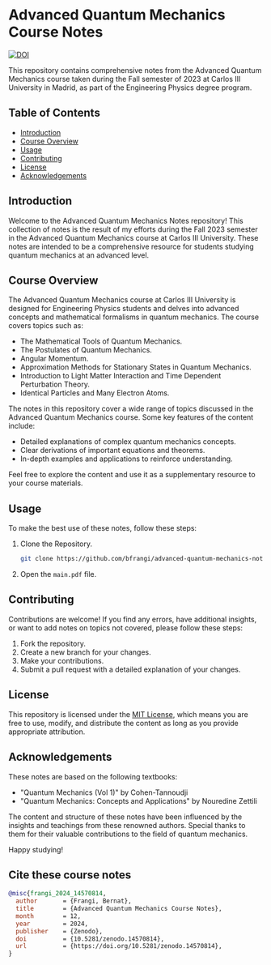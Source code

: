 # Advanced Quantum Mechanics Course Notes

[![DOI](https://zenodo.org/badge/DOI/10.5281/zenodo.14570814.svg)](https://doi.org/10.5281/zenodo.14570814)

This repository contains comprehensive notes from the Advanced Quantum Mechanics course taken during the 
Fall semester of 2023 at Carlos III University in Madrid, as part of the Engineering Physics degree program.

## Table of Contents

- [Introduction](#introduction)
- [Course Overview](#course-overview)
- [Usage](#usage)
- [Contributing](#contributing)
- [License](#license)
- [Acknowledgements](#acknowledgements)

## Introduction

Welcome to the Advanced Quantum Mechanics Notes repository! This collection of notes is the result of my 
efforts during the Fall 2023 semester in the Advanced Quantum Mechanics course at Carlos III University. 
These notes are intended to be a comprehensive resource for students studying quantum mechanics at an 
advanced level.

## Course Overview

The Advanced Quantum Mechanics course at Carlos III University is designed for Engineering Physics 
students and delves into advanced concepts and mathematical formalisms in quantum mechanics.
The course covers topics such as:

- The Mathematical Tools of Quantum Mechanics.
- The Postulates of Quantum Mechanics.
- Angular Momentum.
- Approximation Methods for Stationary States in Quantum Mechanics.
- Introduction to Light Matter Interaction and Time Dependent Perturbation Theory.
- Identical Particles and Many Electron Atoms.

The notes in this repository cover a wide range of topics discussed in the Advanced Quantum Mechanics course. Some key features of the content include:

- Detailed explanations of complex quantum mechanics concepts.
- Clear derivations of important equations and theorems.
- In-depth examples and applications to reinforce understanding.

Feel free to explore the content and use it as a supplementary resource to your course materials.

## Usage

To make the best use of these notes, follow these steps:

1. Clone the Repository.
   ```bash
   git clone https://github.com/bfrangi/advanced-quantum-mechanics-notes.git
   ```

2. Open the `main.pdf` file.

## Contributing

Contributions are welcome! If you find any errors, have additional insights, or want to add notes on topics not covered, please follow these steps: 

1. Fork the repository.
2. Create a new branch for your changes.
3. Make your contributions.
4. Submit a pull request with a detailed explanation of your changes.

## License

This repository is licensed under the [MIT License](LICENSE), which means you are free to use, modify, and distribute the content as long as you provide appropriate attribution.

## Acknowledgements

These notes are based on the following textbooks:

- "Quantum Mechanics (Vol 1)" by Cohen-Tannoudji
- "Quantum Mechanics: Concepts and Applications" by Nouredine Zettili

The content and structure of these notes have been influenced by the insights and teachings from these renowned authors. Special thanks to them for their valuable contributions to the field of quantum mechanics.

Happy studying!

## Cite these course notes

```bibtex
@misc{frangi_2024_14570814,
  author       = {Frangi, Bernat},
  title        = {Advanced Quantum Mechanics Course Notes},
  month        = 12,
  year         = 2024,
  publisher    = {Zenodo},
  doi          = {10.5281/zenodo.14570814},
  url          = {https://doi.org/10.5281/zenodo.14570814},
}
```




